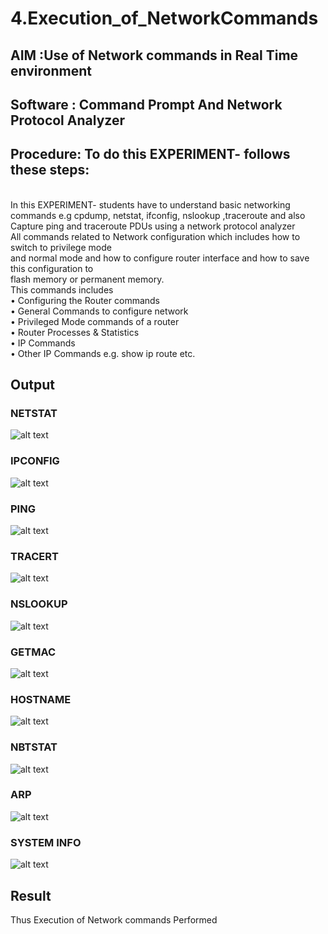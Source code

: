 # 4.Execution_of_NetworkCommands
## AIM :Use of Network commands in Real Time environment
## Software : Command Prompt And Network Protocol Analyzer
## Procedure: To do this EXPERIMENT- follows these steps:
<BR>
In this EXPERIMENT- students have to understand basic networking commands e.g cpdump, netstat, ifconfig, nslookup ,traceroute and also Capture ping and traceroute PDUs using a network protocol analyzer 
<BR>
All commands related to Network configuration which includes how to switch to privilege mode
<BR>
and normal mode and how to configure router interface and how to save this configuration to
<BR>
flash memory or permanent memory.
<BR>
This commands includes
<BR>
• Configuring the Router commands
<BR>
• General Commands to configure network
<BR>
• Privileged Mode commands of a router 
<BR>
• Router Processes & Statistics
<BR>
• IP Commands
<BR>
• Other IP Commands e.g. show ip route etc.
<BR>

## Output
### NETSTAT
![alt text](380952696-79718c8d-b666-47d5-816a-bf4c1a79879e.png)
### IPCONFIG
![alt text](380952864-2a5cbc61-4024-43b2-b485-d4984e585a3d.png)
### PING
![alt text](380953018-dd094dc6-8f24-4c9d-a773-d4fd59488761.png)
### TRACERT
![alt text](380953168-f3f460b9-2fff-4dca-9357-3c72c6ae6d94.png)
### NSLOOKUP
![alt text](380953372-2ad29311-a4d8-4656-ae6a-b8093137d43e.png)
### GETMAC
![alt text](380953521-30c7ad6a-f7c3-48ca-b8d2-0e5495bcf30e.png)
### HOSTNAME
![alt text](380953737-3b9f7472-4ae0-44c3-b98f-a9855f128a67.png)
### NBTSTAT
![alt text](380953888-e0814785-c3e4-40e4-b12a-cb04c5f74a6b.png)
### ARP
![alt text](380954092-3dfd66c9-f734-4a00-a98c-9bbd08e5e5fc.png)
### SYSTEM INFO
![alt text](380954702-35026e36-5beb-4332-b471-23bf2e9a0d7b.png)
## Result
Thus Execution of Network commands Performed 
